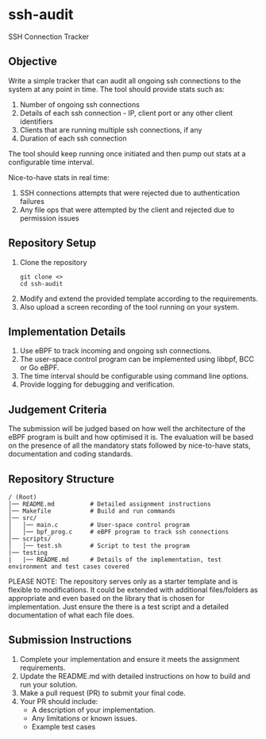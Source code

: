 # ssh-audit
SSH Connection Tracker

Objective
---------

Write a simple tracker that can audit all ongoing ssh connections to the system at any point in time. 
The tool should provide stats such as:
1. Number of ongoing ssh connections
2. Details of each ssh connection - IP, client port or any other client identifiers
3. Clients that are running multiple ssh connections, if any
4. Duration of each ssh connection

The tool should keep running once initiated and then pump out stats at a configurable time interval.

Nice-to-have stats in real time:
1. SSH connections attempts that were rejected due to authentication failures
2. Any file ops that were attempted by the client and rejected due to permission issues


Repository Setup
----------------

1. Clone the repository
   ```
   git clone <>
   cd ssh-audit
   ```
2. Modify and extend the provided template according to the requirements.
3. Also upload a screen recording of the tool running on your system.

Implementation Details
----------------------

1. Use eBPF to track incoming and ongoing ssh connections.
2. The user-space control program can be implemented using libbpf, BCC or Go eBPF.
3. The time interval should be configurable using command line options.
4. Provide logging for debugging and verification.

Judgement Criteria
------------------

The submission will be judged based on how well the architecture of the eBPF program is built and how optimised it is. The evaluation will be based on the presence of all the mandatory stats followed by nice-to-have stats, documentation and coding standards.

Repository Structure
--------------------

```
/ (Root)
│── README.md          # Detailed assignment instructions
│── Makefile           # Build and run commands
│── src/
│   │── main.c         # User-space control program
│   │── bpf_prog.c     # eBPF program to track ssh connections
│── scripts/
│   │── test.sh        # Script to test the program
|── testing
|   |── README.md      # Details of the implementation, test environment and test cases covered
```

PLEASE NOTE: The repository serves only as a starter template and is flexible to modifications. It could be extended with additional files/folders as appropriate and even based on the library that is chosen for implementation. 
Just ensure the there is a test script and a detailed documentation of what each file does.


Submission Instructions
-----------------------

1. Complete your implementation and ensure it meets the assignment requirements.
2. Update the README.md with detailed instructions on how to build and run your solution.
3. Make a pull request (PR) to submit your final code.
4. Your PR should include:
   - A description of your implementation.
   - Any limitations or known issues.
   - Example test cases


